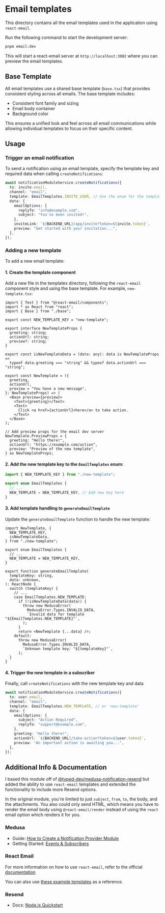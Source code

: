 # Email templates

This directory contains all the email templates used in the application using `react-email`.

Run the following command to start the development server:

```bash
pnpm email:dev
```

This will start a react-email server at `http://localhost:3002` where you can preview the email templates.

## Base Template

All email templates use a shared base template (`base.tsx`) that provides consistent styling across all emails. The base template includes:

- Consistent font family and sizing
- Email body container
- Background color

This ensures a unified look and feel across all email communications while allowing individual templates to focus on their specific content.

## Usage

### Trigger an email notification

To send a notification using an email template, specify the template key and required data when calling `createNotifications`:

```typescript
await notificationModuleService.createNotifications({
  to: invite.email,
  channel: "email",
  template: EmailTemplates.INVITE_USER, // Use the enum for the template key
  data: {
    emailOptions: {
      replyTo: "info@example.com",
      subject: "You've been invited!",
    },
    inviteLink: `${BACKEND_URL}/app/invite?token=${invite.token}`,
    preview: "Get started with your invitation...",
  },
});
```

### Adding a new template

To add a new email template:

#### 1. Create the template component

Add a new file in the templates directory, following the `react-email` component style and using the base template. For example, `new-template.tsx`:

```tsx
import { Text } from "@react-email/components";
import * as React from "react";
import { Base } from "./base";

export const NEW_TEMPLATE_KEY = "new-template";

export interface NewTemplateProps {
  greeting: string;
  actionUrl: string;
  preview?: string;
}

export const isNewTemplateData = (data: any): data is NewTemplateProps =>
  typeof data.greeting === "string" && typeof data.actionUrl === "string";

export const NewTemplate = ({
  greeting,
  actionUrl,
  preview = "You have a new message",
}: NewTemplateProps) => (
  <Base preview={preview}>
    <Text>{greeting}</Text>
    <Text>
      Click <a href={actionUrl}>here</a> to take action.
    </Text>
  </Base>
);

// Add preview props for the email dev server
NewTemplate.PreviewProps = {
  greeting: "Hello there!",
  actionUrl: "https://example.com/action",
  preview: "Preview of the new template",
} as NewTemplateProps;
```

#### 2. Add the new template key to the `EmailTemplates` enum:

```typescript
import { NEW_TEMPLATE_KEY } from "./new-template";

export enum EmailTemplates {
  // ...
  NEW_TEMPLATE = NEW_TEMPLATE_KEY, // Add new key here
}
```

#### 3. Add template handling to `generateEmailTemplate`

Update the `generateEmailTemplate` function to handle the new template:

```tsx
import NewTemplate, {
  NEW_TEMPLATE_KEY,
  isNewTemplateData,
} from "./new-template";

export enum EmailTemplates {
  // ...
  NEW_TEMPLATE = NEW_TEMPLATE_KEY,
}

export function generateEmailTemplate(
  templateKey: string,
  data: unknown,
): ReactNode {
  switch (templateKey) {
    // ...
    case EmailTemplates.NEW_TEMPLATE:
      if (!isNewTemplateData(data)) {
        throw new MedusaError(
          MedusaError.Types.INVALID_DATA,
          `Invalid data for template "${EmailTemplates.NEW_TEMPLATE}"`,
        );
      }
      return <NewTemplate {...data} />;
    default:
      throw new MedusaError(
        MedusaError.Types.INVALID_DATA,
        `Unknown template key: "${templateKey}"`,
      );
  }
}
```

#### 4. Trigger the new template in a subscriber

Finally, call `createNotifications` with the new template key and data

```typescript
await notificationModuleService.createNotifications({
  to: user.email,
  channel: "email",
  template: EmailTemplates.NEW_TEMPLATE, // or 'new-template'
  data: {
    emailOptions: {
      subject: "Action Required",
      replyTo: "support@example.com",
    },
    greeting: "Hello there!",
    actionUrl: `${BACKEND_URL}/take-action?token=${user.token}`,
    preview: "An important action is awaiting you...",
  },
});
```

## Additional Info & Documentation

I based this module off of [@typed-dev/medusa-notification-resend](https://github.com/typed-development/medusa-notification-resend) but added
the ability to use `react-email` templates and extended the functionality to include more Resend options.

In the original module, you're limited to just `subject`, `from`, `to`, the body, and the attachments. You also could
only send HTML, which means you have to render the email body using `@react-email/render` instead of using the
`react` email option which renders it for you.

### Medusa

- Guide: [How to Create a Notification Provider Module](https://docs.medusajs.com/resources/references/notification-provider-module)
- Getting Started: [Events & Subscribers](https://docs.medusajs.com/learn/basics/events-and-subscribers)

### React Email

For more information on how to use `react-email`, refer to the official [documentation](https://react.email/)

You can also use [these example templates](https://demo.react.email/preview/magic-links/aws-verify-email) as a reference.

### Resend

- Docs: [Node.js Quickstart](https://resend.com/docs/send-with-nodejs)
